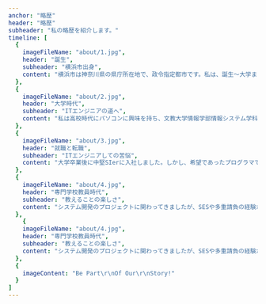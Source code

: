 ```yaml
---
anchor: "略歴"
header: "略歴"
subheader: "私の略歴を紹介します。"
timeline: [
  {
    imageFileName: "about/1.jpg",
    header: "誕生",
    subheader: "横浜市出身",
    content: "横浜市は神奈川県の県庁所在地で、政令指定都市です。私は、誕生～大学まで、中華街などが近郊にある異国情緒溢れる港町で育ちました。"
  },
  {
    imageFileName: "about/2.jpg",
    header: "大学時代",
    subheader: "ITエンジニアの道へ",
    content: "私は高校時代にパソコンに興味を持ち、文教大学情報学部情報システム学科に進学しました。大学ではC言語やアセンブラといったプログラミング言語や情報学の基礎を学習しました。就職活動に際して、これからはJavaが必要だと思い勉強しました。"
  },
  {
    imageFileName: "about/3.jpg",
    header: "就職と転職",
    subheader: "ITエンジニアしての苦悩",
    content: "大学卒業後に中堅SIerに入社しました。しかし、希望であったプログラマではなく、運用管理エンジニアになりました。技術的な習得するスキルがほとんどなく、このままこの会社にいたら成長できないと感じ退職して、ベンチャー企業でプログラマとして働き始めました。"
  },
  {
    imageFileName: "about/4.jpg",
    header: "専門学校教員時代",
    subheader: "教えることの楽しさ",
    content: "システム開発のプロジェクトに関わってきましたが、SESや多重請負の経験から本当に社会に役立つようなプロジェクトに関わっているのか疑問を持つようになりました。社会人大学院時代に国際プロジェクトに関わった経験から、人に対して技術を教えることの楽しさを知り、次世代のエンジニアを育成することに興味持ちました。"
  },
    {
    imageFileName: "about/4.jpg",
    header: "専門学校教員時代",
    subheader: "教えることの楽しさ",
    content: "システム開発のプロジェクトに関わってきましたが、SESや多重請負の経験から本当に社会に役立つようなプロジェクトに関わっているのか疑問を持つようになりました。社会人大学院時代に国際プロジェクトに関わった経験から、人に対して技術を教えることの楽しさを知り、次世代のエンジニアを育成することに興味持ちました。"
  },
  {
    imageContent: "Be Part\r\nOf Our\r\nStory!"
  }
]
---
```

